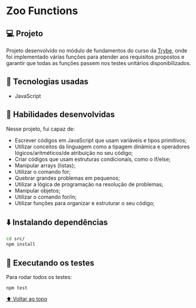 # Zoo Functions

## 💻 Projeto

Projeto desenvolvido no módulo de fundamentos do curso da [Trybe](https://www.betrybe.com/), onde foi implementado várias funções para atender aos requisitos propostos e garantir que todas as funções passem nos testes unitários disponibilizados.

## 🚀 Tecnologias usadas

- JavaScript

## 📌 Habilidades desenvolvidas

Nesse projeto, fui capaz de:

- Escrever códigos em JavaScript que usam variáveis e tipos primitivos;
- Utilizar conceitos da linguagem como a tipagem dinâmica e operadores lógicos/aritméticos/de atribuição no seu código;
- Criar códigos que usam estruturas condicionais, como o if/else;
- Manipular arrays (listas);
- Utilizar o comando for;
- Quebrar grandes problemas em pequenos;
- Utilizar a lógica de programação na resolução de problemas;
- Manipular objetos;
- Utilizar o comando for/in;
- Utilizar funções para organizar e estruturar o seu código;

## ⬇️ Instalando dependências

  ```bash
  cd src/
  npm install
  ``` 

## 🧪 Executando os testes

Para rodar todos os testes:

  ```
  npm test
  ```
  
[⬆ Voltar ao topo](#nome-do-projeto)<br>
